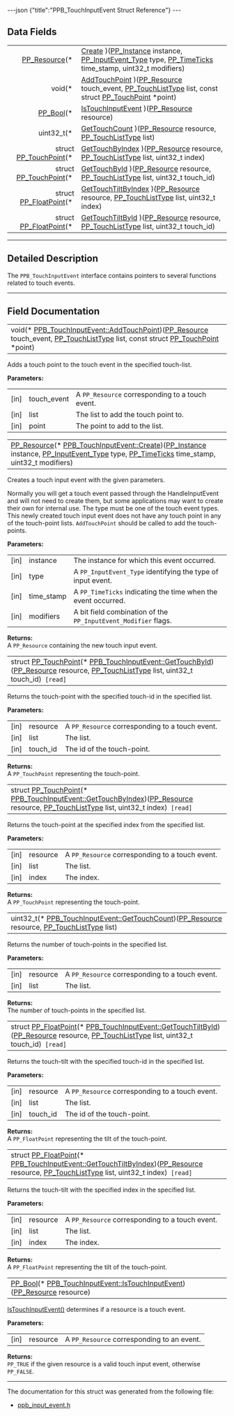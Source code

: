 ---json {"title":"PPB\_TouchInputEvent Struct Reference"} ---

Data Fields
-----------

<table><tbody><tr class="odd"><td style="text-align: right;"><a href="/docs/native-client/pepper_dev/c/group___typedefs#gafdc3895ee80f4750d0d95ae1b677e9b7" class="el">PP_Resource</a>(* </td><td><a href="/docs/native-client/pepper_dev/c/struct_p_p_b___touch_input_event__1__4#a7666b79ad84dcd67d9ba8ab448f6a3a7" class="el">Create</a> )(<a href="/docs/native-client/pepper_dev/c/group___typedefs#ga89b662403e6a687bb914b80114c0d19d" class="el">PP_Instance</a> instance, <a href="/docs/native-client/pepper_dev/c/group___enums#gaca7296cfec99fcb6646b7144d1d6a0c5" class="el">PP_InputEvent_Type</a> type, <a href="/docs/native-client/pepper_dev/c/group___typedefs#ga71cb1042cdeb38d7881b121f3b09ce94" class="el">PP_TimeTicks</a> time_stamp, uint32_t modifiers)</td></tr><tr class="even"><td style="text-align: right;">void(* </td><td><a href="/docs/native-client/pepper_dev/c/struct_p_p_b___touch_input_event__1__4#a1fa8f3a2ab507f8d4c7909a6cb0305f1" class="el">AddTouchPoint</a> )(<a href="/docs/native-client/pepper_dev/c/group___typedefs#gafdc3895ee80f4750d0d95ae1b677e9b7" class="el">PP_Resource</a> touch_event, <a href="/docs/native-client/pepper_dev/c/group___enums#gad5885a239d04166c8777432c81e39d0a" class="el">PP_TouchListType</a> list, const struct <a href="/docs/native-client/pepper_dev/c/struct_p_p___touch_point/" class="el">PP_TouchPoint</a> *point)</td></tr><tr class="odd"><td style="text-align: right;"><a href="/docs/native-client/pepper_dev/c/group___enums#ga4f272d99be14aacafe08dfd4ef830918" class="el">PP_Bool</a>(* </td><td><a href="/docs/native-client/pepper_dev/c/struct_p_p_b___touch_input_event__1__4#a5ce256fff8d0440c707ee6d8392f7a23" class="el">IsTouchInputEvent</a> )(<a href="/docs/native-client/pepper_dev/c/group___typedefs#gafdc3895ee80f4750d0d95ae1b677e9b7" class="el">PP_Resource</a> resource)</td></tr><tr class="even"><td style="text-align: right;">uint32_t(* </td><td><a href="/docs/native-client/pepper_dev/c/struct_p_p_b___touch_input_event__1__4#a0e5f9c40c7a21b9a2971377245c5c00f" class="el">GetTouchCount</a> )(<a href="/docs/native-client/pepper_dev/c/group___typedefs#gafdc3895ee80f4750d0d95ae1b677e9b7" class="el">PP_Resource</a> resource, <a href="/docs/native-client/pepper_dev/c/group___enums#gad5885a239d04166c8777432c81e39d0a" class="el">PP_TouchListType</a> list)</td></tr><tr class="odd"><td style="text-align: right;">struct <a href="/docs/native-client/pepper_dev/c/struct_p_p___touch_point/" class="el">PP_TouchPoint</a>(* </td><td><a href="/docs/native-client/pepper_dev/c/struct_p_p_b___touch_input_event__1__4#a4059007ab8e5b9e7686bf5c6c8fe52a5" class="el">GetTouchByIndex</a> )(<a href="/docs/native-client/pepper_dev/c/group___typedefs#gafdc3895ee80f4750d0d95ae1b677e9b7" class="el">PP_Resource</a> resource, <a href="/docs/native-client/pepper_dev/c/group___enums#gad5885a239d04166c8777432c81e39d0a" class="el">PP_TouchListType</a> list, uint32_t index)</td></tr><tr class="even"><td style="text-align: right;">struct <a href="/docs/native-client/pepper_dev/c/struct_p_p___touch_point/" class="el">PP_TouchPoint</a>(* </td><td><a href="/docs/native-client/pepper_dev/c/struct_p_p_b___touch_input_event__1__4#aaa250b041f0d9071a37592b9f78d7e22" class="el">GetTouchById</a> )(<a href="/docs/native-client/pepper_dev/c/group___typedefs#gafdc3895ee80f4750d0d95ae1b677e9b7" class="el">PP_Resource</a> resource, <a href="/docs/native-client/pepper_dev/c/group___enums#gad5885a239d04166c8777432c81e39d0a" class="el">PP_TouchListType</a> list, uint32_t touch_id)</td></tr><tr class="odd"><td style="text-align: right;">struct <a href="/docs/native-client/pepper_dev/c/struct_p_p___float_point/" class="el">PP_FloatPoint</a>(* </td><td><a href="/docs/native-client/pepper_dev/c/struct_p_p_b___touch_input_event__1__4#a97b9fb0b26cd8cb3c1d0e6bdd1fb6a34" class="el">GetTouchTiltByIndex</a> )(<a href="/docs/native-client/pepper_dev/c/group___typedefs#gafdc3895ee80f4750d0d95ae1b677e9b7" class="el">PP_Resource</a> resource, <a href="/docs/native-client/pepper_dev/c/group___enums#gad5885a239d04166c8777432c81e39d0a" class="el">PP_TouchListType</a> list, uint32_t index)</td></tr><tr class="even"><td style="text-align: right;">struct <a href="/docs/native-client/pepper_dev/c/struct_p_p___float_point/" class="el">PP_FloatPoint</a>(* </td><td><a href="/docs/native-client/pepper_dev/c/struct_p_p_b___touch_input_event__1__4#a71df06c106c639bf8bf18ac59691c9fd" class="el">GetTouchTiltById</a> )(<a href="/docs/native-client/pepper_dev/c/group___typedefs#gafdc3895ee80f4750d0d95ae1b677e9b7" class="el">PP_Resource</a> resource, <a href="/docs/native-client/pepper_dev/c/group___enums#gad5885a239d04166c8777432c81e39d0a" class="el">PP_TouchListType</a> list, uint32_t touch_id)</td></tr></tbody></table>

------------------------------------------------------------------------

<span id="details" class="anchor" style="margin: 0;"></span>

Detailed Description
--------------------

The `PPB_TouchInputEvent` interface contains pointers to several functions related to touch events.

------------------------------------------------------------------------

Field Documentation
-------------------

<span id="a1fa8f3a2ab507f8d4c7909a6cb0305f1" class="anchor" style="margin: 0;"></span>

<table><tbody><tr class="odd"><td>void(* <a href="/docs/native-client/pepper_dev/c/struct_p_p_b___touch_input_event__1__4#a1fa8f3a2ab507f8d4c7909a6cb0305f1" class="el">PPB_TouchInputEvent::AddTouchPoint</a>)(<a href="/docs/native-client/pepper_dev/c/group___typedefs#gafdc3895ee80f4750d0d95ae1b677e9b7" class="el">PP_Resource</a> touch_event, <a href="/docs/native-client/pepper_dev/c/group___enums#gad5885a239d04166c8777432c81e39d0a" class="el">PP_TouchListType</a> list, const struct <a href="/docs/native-client/pepper_dev/c/struct_p_p___touch_point/" class="el">PP_TouchPoint</a> *point)</td></tr></tbody></table>

Adds a touch point to the touch event in the specified touch-list.

**Parameters:**  
<table><tbody><tr class="odd"><td>[in]</td><td>touch_event</td><td>A <code>PP_Resource</code> corresponding to a touch event.</td></tr><tr class="even"><td>[in]</td><td>list</td><td>The list to add the touch point to.</td></tr><tr class="odd"><td>[in]</td><td>point</td><td>The point to add to the list.</td></tr></tbody></table>

<span id="a7666b79ad84dcd67d9ba8ab448f6a3a7" class="anchor" style="margin: 0;"></span>

<table><tbody><tr class="odd"><td><a href="/docs/native-client/pepper_dev/c/group___typedefs#gafdc3895ee80f4750d0d95ae1b677e9b7" class="el">PP_Resource</a>(* <a href="/docs/native-client/pepper_dev/c/struct_p_p_b___touch_input_event__1__4#a7666b79ad84dcd67d9ba8ab448f6a3a7" class="el">PPB_TouchInputEvent::Create</a>)(<a href="/docs/native-client/pepper_dev/c/group___typedefs#ga89b662403e6a687bb914b80114c0d19d" class="el">PP_Instance</a> instance, <a href="/docs/native-client/pepper_dev/c/group___enums#gaca7296cfec99fcb6646b7144d1d6a0c5" class="el">PP_InputEvent_Type</a> type, <a href="/docs/native-client/pepper_dev/c/group___typedefs#ga71cb1042cdeb38d7881b121f3b09ce94" class="el">PP_TimeTicks</a> time_stamp, uint32_t modifiers)</td></tr></tbody></table>

Creates a touch input event with the given parameters.

Normally you will get a touch event passed through the HandleInputEvent and will not need to create them, but some applications may want to create their own for internal use. The type must be one of the touch event types. This newly created touch input event does not have any touch point in any of the touch-point lists. `AddTouchPoint` should be called to add the touch-points.

**Parameters:**  
<table><tbody><tr class="odd"><td>[in]</td><td>instance</td><td>The instance for which this event occurred.</td></tr><tr class="even"><td>[in]</td><td>type</td><td>A <code>PP_InputEvent_Type</code> identifying the type of input event.</td></tr><tr class="odd"><td>[in]</td><td>time_stamp</td><td>A <code>PP_TimeTicks</code> indicating the time when the event occurred.</td></tr><tr class="even"><td>[in]</td><td>modifiers</td><td>A bit field combination of the <code>PP_InputEvent_Modifier</code> flags.</td></tr></tbody></table>

<!-- -->

**Returns:**  
A `PP_Resource` containing the new touch input event.

<span id="aaa250b041f0d9071a37592b9f78d7e22" class="anchor" style="margin: 0;"></span>

<table><tbody><tr class="odd"><td>struct <a href="/docs/native-client/pepper_dev/c/struct_p_p___touch_point/" class="el">PP_TouchPoint</a>(* <a href="/docs/native-client/pepper_dev/c/struct_p_p_b___touch_input_event__1__4#aaa250b041f0d9071a37592b9f78d7e22" class="el">PPB_TouchInputEvent::GetTouchById</a>)(<a href="/docs/native-client/pepper_dev/c/group___typedefs#gafdc3895ee80f4750d0d95ae1b677e9b7" class="el">PP_Resource</a> resource, <a href="/docs/native-client/pepper_dev/c/group___enums#gad5885a239d04166c8777432c81e39d0a" class="el">PP_TouchListType</a> list, uint32_t touch_id)<code> [read]</code></td></tr></tbody></table>

Returns the touch-point with the specified touch-id in the specified list.

**Parameters:**  
<table><tbody><tr class="odd"><td>[in]</td><td>resource</td><td>A <code>PP_Resource</code> corresponding to a touch event.</td></tr><tr class="even"><td>[in]</td><td>list</td><td>The list.</td></tr><tr class="odd"><td>[in]</td><td>touch_id</td><td>The id of the touch-point.</td></tr></tbody></table>

<!-- -->

**Returns:**  
A `PP_TouchPoint` representing the touch-point.

<span id="a4059007ab8e5b9e7686bf5c6c8fe52a5" class="anchor" style="margin: 0;"></span>

<table><tbody><tr class="odd"><td>struct <a href="/docs/native-client/pepper_dev/c/struct_p_p___touch_point/" class="el">PP_TouchPoint</a>(* <a href="/docs/native-client/pepper_dev/c/struct_p_p_b___touch_input_event__1__4#a4059007ab8e5b9e7686bf5c6c8fe52a5" class="el">PPB_TouchInputEvent::GetTouchByIndex</a>)(<a href="/docs/native-client/pepper_dev/c/group___typedefs#gafdc3895ee80f4750d0d95ae1b677e9b7" class="el">PP_Resource</a> resource, <a href="/docs/native-client/pepper_dev/c/group___enums#gad5885a239d04166c8777432c81e39d0a" class="el">PP_TouchListType</a> list, uint32_t index)<code> [read]</code></td></tr></tbody></table>

Returns the touch-point at the specified index from the specified list.

**Parameters:**  
<table><tbody><tr class="odd"><td>[in]</td><td>resource</td><td>A <code>PP_Resource</code> corresponding to a touch event.</td></tr><tr class="even"><td>[in]</td><td>list</td><td>The list.</td></tr><tr class="odd"><td>[in]</td><td>index</td><td>The index.</td></tr></tbody></table>

<!-- -->

**Returns:**  
A `PP_TouchPoint` representing the touch-point.

<span id="a0e5f9c40c7a21b9a2971377245c5c00f" class="anchor" style="margin: 0;"></span>

<table><tbody><tr class="odd"><td>uint32_t(* <a href="/docs/native-client/pepper_dev/c/struct_p_p_b___touch_input_event__1__4#a0e5f9c40c7a21b9a2971377245c5c00f" class="el">PPB_TouchInputEvent::GetTouchCount</a>)(<a href="/docs/native-client/pepper_dev/c/group___typedefs#gafdc3895ee80f4750d0d95ae1b677e9b7" class="el">PP_Resource</a> resource, <a href="/docs/native-client/pepper_dev/c/group___enums#gad5885a239d04166c8777432c81e39d0a" class="el">PP_TouchListType</a> list)</td></tr></tbody></table>

Returns the number of touch-points in the specified list.

**Parameters:**  
<table><tbody><tr class="odd"><td>[in]</td><td>resource</td><td>A <code>PP_Resource</code> corresponding to a touch event.</td></tr><tr class="even"><td>[in]</td><td>list</td><td>The list.</td></tr></tbody></table>

<!-- -->

**Returns:**  
The number of touch-points in the specified list.

<span id="a71df06c106c639bf8bf18ac59691c9fd" class="anchor" style="margin: 0;"></span>

<table><tbody><tr class="odd"><td>struct <a href="/docs/native-client/pepper_dev/c/struct_p_p___float_point/" class="el">PP_FloatPoint</a>(* <a href="/docs/native-client/pepper_dev/c/struct_p_p_b___touch_input_event__1__4#a71df06c106c639bf8bf18ac59691c9fd" class="el">PPB_TouchInputEvent::GetTouchTiltById</a>)(<a href="/docs/native-client/pepper_dev/c/group___typedefs#gafdc3895ee80f4750d0d95ae1b677e9b7" class="el">PP_Resource</a> resource, <a href="/docs/native-client/pepper_dev/c/group___enums#gad5885a239d04166c8777432c81e39d0a" class="el">PP_TouchListType</a> list, uint32_t touch_id)<code> [read]</code></td></tr></tbody></table>

Returns the touch-tilt with the specified touch-id in the specified list.

**Parameters:**  
<table><tbody><tr class="odd"><td>[in]</td><td>resource</td><td>A <code>PP_Resource</code> corresponding to a touch event.</td></tr><tr class="even"><td>[in]</td><td>list</td><td>The list.</td></tr><tr class="odd"><td>[in]</td><td>touch_id</td><td>The id of the touch-point.</td></tr></tbody></table>

<!-- -->

**Returns:**  
A `PP_FloatPoint` representing the tilt of the touch-point.

<span id="a97b9fb0b26cd8cb3c1d0e6bdd1fb6a34" class="anchor" style="margin: 0;"></span>

<table><tbody><tr class="odd"><td>struct <a href="/docs/native-client/pepper_dev/c/struct_p_p___float_point/" class="el">PP_FloatPoint</a>(* <a href="/docs/native-client/pepper_dev/c/struct_p_p_b___touch_input_event__1__4#a97b9fb0b26cd8cb3c1d0e6bdd1fb6a34" class="el">PPB_TouchInputEvent::GetTouchTiltByIndex</a>)(<a href="/docs/native-client/pepper_dev/c/group___typedefs#gafdc3895ee80f4750d0d95ae1b677e9b7" class="el">PP_Resource</a> resource, <a href="/docs/native-client/pepper_dev/c/group___enums#gad5885a239d04166c8777432c81e39d0a" class="el">PP_TouchListType</a> list, uint32_t index)<code> [read]</code></td></tr></tbody></table>

Returns the touch-tilt with the specified index in the specified list.

**Parameters:**  
<table><tbody><tr class="odd"><td>[in]</td><td>resource</td><td>A <code>PP_Resource</code> corresponding to a touch event.</td></tr><tr class="even"><td>[in]</td><td>list</td><td>The list.</td></tr><tr class="odd"><td>[in]</td><td>index</td><td>The index.</td></tr></tbody></table>

<!-- -->

**Returns:**  
A `PP_FloatPoint` representing the tilt of the touch-point.

<span id="a5ce256fff8d0440c707ee6d8392f7a23" class="anchor" style="margin: 0;"></span>

<table><tbody><tr class="odd"><td><a href="/docs/native-client/pepper_dev/c/group___enums#ga4f272d99be14aacafe08dfd4ef830918" class="el">PP_Bool</a>(* <a href="/docs/native-client/pepper_dev/c/struct_p_p_b___touch_input_event__1__4#a5ce256fff8d0440c707ee6d8392f7a23" class="el">PPB_TouchInputEvent::IsTouchInputEvent</a>)(<a href="/docs/native-client/pepper_dev/c/group___typedefs#gafdc3895ee80f4750d0d95ae1b677e9b7" class="el">PP_Resource</a> resource)</td></tr></tbody></table>

<a href="/docs/native-client/pepper_dev/c/struct_p_p_b___touch_input_event__1__4#a5ce256fff8d0440c707ee6d8392f7a23" class="el" title="IsTouchInputEvent() determines if a resource is a touch event.">IsTouchInputEvent()</a> determines if a resource is a touch event.

**Parameters:**  
<table><tbody><tr class="odd"><td>[in]</td><td>resource</td><td>A <code>PP_Resource</code> corresponding to an event.</td></tr></tbody></table>

<!-- -->

**Returns:**  
`PP_TRUE` if the given resource is a valid touch input event, otherwise `PP_FALSE`.

------------------------------------------------------------------------

The documentation for this struct was generated from the following file:

-   <a href="/docs/native-client/pepper_dev/c/ppb__input__event_8h/" class="el">ppb_input_event.h</a>
